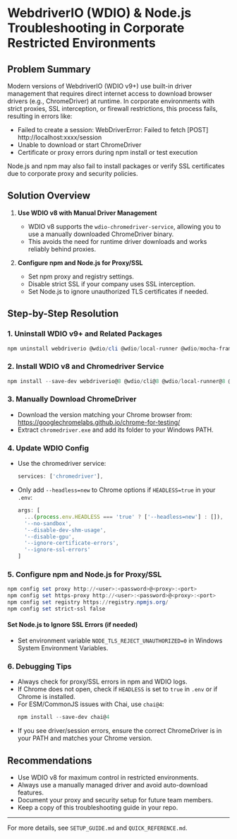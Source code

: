# WebdriverIO (WDIO) & Node.js Troubleshooting in Corporate Restricted Environments

## Problem Summary

Modern versions of WebdriverIO (WDIO v9+) use built-in driver management that requires direct internet access to download browser drivers (e.g., ChromeDriver) at runtime. In corporate environments with strict proxies, SSL interception, or firewall restrictions, this process fails, resulting in errors like:

- Failed to create a session: WebDriverError: Failed to fetch [POST] http://localhost:xxxx/session
- Unable to download or start ChromeDriver
- Certificate or proxy errors during npm install or test execution

Node.js and npm may also fail to install packages or verify SSL certificates due to corporate proxy and security policies.

## Solution Overview

1. **Use WDIO v8 with Manual Driver Management**
   - WDIO v8 supports the `wdio-chromedriver-service`, allowing you to use a manually downloaded ChromeDriver binary.
   - This avoids the need for runtime driver downloads and works reliably behind proxies.

2. **Configure npm and Node.js for Proxy/SSL**
   - Set npm proxy and registry settings.
   - Disable strict SSL if your company uses SSL interception.
   - Set Node.js to ignore unauthorized TLS certificates if needed.

## Step-by-Step Resolution

### 1. Uninstall WDIO v9+ and Related Packages
```powershell
npm uninstall webdriverio @wdio/cli @wdio/local-runner @wdio/mocha-framework @wdio/spec-reporter @wdio/allure-reporter wdio-chromedriver-service chromedriver @wdio/globals expect-webdriverio
```

### 2. Install WDIO v8 and Chromedriver Service
```powershell
npm install --save-dev webdriverio@8 @wdio/cli@8 @wdio/local-runner@8 @wdio/mocha-framework@8 @wdio/spec-reporter@8 @wdio/allure-reporter@8 wdio-chromedriver-service@8 chromedriver
```

### 3. Manually Download ChromeDriver
- Download the version matching your Chrome browser from:
  https://googlechromelabs.github.io/chrome-for-testing/
- Extract `chromedriver.exe` and add its folder to your Windows PATH.

### 4. Update WDIO Config
- Use the chromedriver service:
  ```typescript
  services: ['chromedriver'],
  ```
- Only add `--headless=new` to Chrome options if `HEADLESS=true` in your `.env`:
  ```typescript
  args: [
    ...(process.env.HEADLESS === 'true' ? ['--headless=new'] : []),
    '--no-sandbox',
    '--disable-dev-shm-usage',
    '--disable-gpu',
    '--ignore-certificate-errors',
    '--ignore-ssl-errors'
  ]
  ```

### 5. Configure npm and Node.js for Proxy/SSL
```powershell
npm config set proxy http://<user>:<password>@<proxy>:<port>
npm config set https-proxy http://<user>:<password>@<proxy>:<port>
npm config set registry https://registry.npmjs.org/
npm config set strict-ssl false
```

#### Set Node.js to Ignore SSL Errors (if needed)
- Set environment variable `NODE_TLS_REJECT_UNAUTHORIZED=0` in Windows System Environment Variables.

### 6. Debugging Tips
- Always check for proxy/SSL errors in npm and WDIO logs.
- If Chrome does not open, check if `HEADLESS` is set to `true` in `.env` or if Chrome is installed.
- For ESM/CommonJS issues with Chai, use `chai@4`:
  ```powershell
  npm install --save-dev chai@4
  ```
- If you see driver/session errors, ensure the correct ChromeDriver is in your PATH and matches your Chrome version.

## Recommendations
- Use WDIO v8 for maximum control in restricted environments.
- Always use a manually managed driver and avoid auto-download features.
- Document your proxy and security setup for future team members.
- Keep a copy of this troubleshooting guide in your repo.

---

For more details, see `SETUP_GUIDE.md` and `QUICK_REFERENCE.md`.
